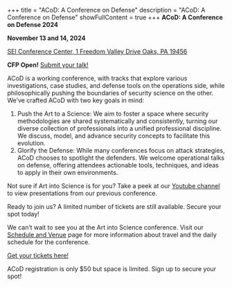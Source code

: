 +++
title = "ACoD: A Conference on Defense"
description = "ACoD: A Conference on Defense"
showFullContent = true
+++
**ACoD: A Conference on Defense 2024**

**November 13 and 14, 2024**

[SEI Conference Center, 1 Freedom Valley Drive Oaks, PA 19456](https://maps.app.goo.gl/Fo3d9vQAqnswqMPL9)

**CFP Open!**  [Submit your talk!](https://docs.google.com/forms/d/e/1FAIpQLScccFNorOxAbi98HehMdQ28oN-YfpL3TkPhVSBrbx9Vwmvftw/viewform)

ACoD is a working conference, with tracks that explore various investigations, case studies, and defense tools on the operations side, while philosophically pushing the boundaries of security science on the other. We’ve crafted ACoD with two key goals in mind:

1. Push the Art to a Science: We aim to foster a space where security methodologies are shared systematically and consistently, turning our diverse collection of professionals into a unified professional discipline. We discuss, model, and advance security concepts to facilitate this evolution.
2. Glorify the Defense: While many conferences focus on attack strategies, ACoD chooses to spotlight the defenders. We welcome operational talks on defense, offering attendees actionable tools, techniques, and ideas to apply in their own environments.

Not sure if Art into Science is for you? Take a peek at our [Youtube channel](https://www.youtube.com/@aconferencefordefense-acod8650) to view presentations from our previous conference.

Ready to join us? A limited number of tickets are still available. Secure your spot today!

We can’t wait to see you at the Art into Science conference. Visit our [Schedule and Venue](https://artintoscience.com/schedule/) page for more information about travel and the daily schedule for the conference.

[Get your tickets here!](https://www.zeffy.com/en-US/ticketing/e6b8943c-d7e1-417d-8335-b3f44d6b1f8a)

ACoD registration is only $50 but space is limited. Sign up to secure your spot!
